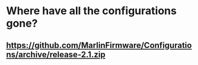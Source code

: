 # Where have all the configurations gone?

## https://github.com/MarlinFirmware/Configurations/archive/release-2.1.zip
